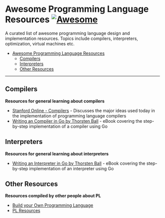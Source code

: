 # Awesome Programming Language Resources [![Awesome](https://awesome.re/badge.svg)](https://awesome.re)
A curated list of awesome programming language design and implementation resources. Topics include compilers, interpreters, optimization, virtual machines etc.

- [Awesome Programming Language Resources](#awesome-pl-resources)
  - [Compilers](#compilers)
  - [Interpreters](#interpreters)
  - [Other Resources](#other-resources)

---

## Compilers
**Resources for general learning about compilers**
- [Stanford Online - Compilers](https://online.stanford.edu/courses/soe-ycscs1-compilers) - Discusses the major ideas used today in the implementation of programming language compilers
- [Writing an Compiler in Go by Thorsten Ball](https://compilerbook.com/) - eBook covering the step-by-step implementation of a compiler using Go


## Interpreters
**Resources for general learning about interpreters**
- [Writing an Interpreter in Go by Thorsten Ball](https://interpreterbook.com/) - eBook covering the step-by-step implementation of an interpreter using Go

## Other Resources
**Resources compiled by other people about PL**
- [Build your Own Programming Language](https://github.com/codecrafters-io/build-your-own-x#build-your-own-programming-language)
- [PL Resources](https://bernsteinbear.com/pl-resources/)